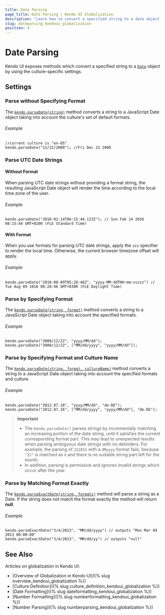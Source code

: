 ```yaml
---
title: Date Parsing
page_title: Date Parsing | Kendo UI Globalization
description: "Learn how to convert a specified string to a date object using the Kendo UI culture specific settings."
slug: dateparsing_kendoui_globalization
position: 4
---
```


# Date Parsing

Kendo UI exposes methods which convert a specified string to a [`Date`](https://developer.mozilla.org/en-US/docs/Web/JavaScript/Reference/Global_Objects/Date) object by using the culture-specific settings.

## Settings

### Parse without Specifying Format

The [`kendo.parseDate(string)`](/api/javascript/kendo/methods/parsedate) method converts a string to a JavaScript Date object taking into account the culture's set of default formats.

###### Example

    //current culture is "en-US"
    kendo.parseDate("12/22/2000"); //Fri Dec 22 2000

### Parse UTC Date Strings

#### Without Format

When parsing UTC date strings without providing a format string, the resulting JavaScript Date object will render the time according to the local time zone of the user.

###### Example

    kendo.parseDate("2016-02-14T06:15:44.123Z"); // Sun Feb 14 2016 08:15:44 GMT+0200 (FLE Standard Time)

#### With Format

When you use formats for parsing UTC date strings, apply the `zzz` specifier to render the local time. Otherwise, the current browser timezone offset will apply.

###### Example

    kendo.parseDate("2016-08-09T05:28:46Z", "yyyy-MM-ddTHH:mm:sszzz") // Tue Aug 09 2016 08:28:46 GMT+0300 (FLE Daylight Time)

### Parse by Specifying Format

The [`kendo.parseDate(string, format)`](/api/javascript/kendo/methods/parsedate) method converts a string to a JavaScript Date object taking into account the specified formats.

###### Example

    kendo.parseDate("2000/12/22", "yyyy/MM/dd");
    kendo.parseDate("2000/12/22", ["MM/dd/yyyy", "yyyy/MM/dd"]);

### Parse by Specifying Format and Culture Name

The [`kendo.parseDate(string, format, cultureName)`](/api/javascript/kendo/methods/parsedate) method converts a string to a JavaScript Date object taking into account the specified formats and culture.

###### Example

    kendo.parseDate("2012.07.16", "yyyy/MM/dd", "de-DE");
  	kendo.parseDate("2012.07.16", ["MM/dd/yyyy", "yyyy/MM/dd"], "de-DE");

> **Important**
> * The `kendo.parseDate()` parses strings by incrementally matching an increasing portion of the date string, until it satisfies the current corresponding format part. This may lead to unexpected results when parsing ambiguous date strings with no delimiters. For example, the parsing of `222015` with a `dMyyyy` format fails, because `"22"` is matched as `d` and there is no suitable string part left for the month.
> * In addition, parsing is permissive and ignores invalid strings which occur after the year.

### Parse by Matching Format Exactly

The [`kendo.parseExactDate(string, formats)`](/api/javascript/kendo/methods/parseexactdate) method will parse a string as a Date. If the string does not match the format exactly the method will return **null**.

###### Example

    kendo.parseExactDate("3/4/2013", "MM/dd/yyyy") // outputs "Mon Mar 04 2013 00:00:00"
    kendo.parseExactDate("3/4/2013", "MM/dd/yy") // outputs "null"


## See Also

Articles on globalization in Kendo UI:

* [Overview of Globalization in Kendo UI]({% slug overview_kendoui_globalization %})
* [Culture Definition]({% slug culture_definition_kendoui_globalization %})
* [Date Formatting]({% slug dateformatting_kendoui_globalization %})
* [Number Formatting]({% slug numberformatting_kendoui_globalization %})
* [Number Parsing]({% slug numberparsing_kendoui_globalization %})
